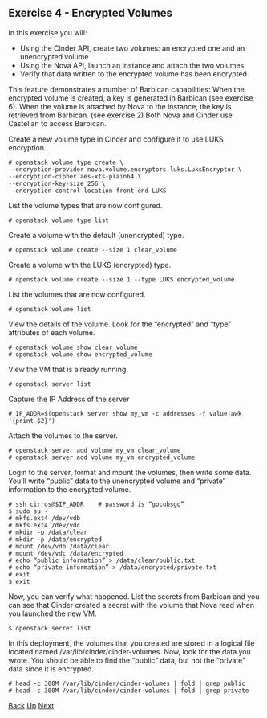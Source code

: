 ## Exercise 4 - Encrypted Volumes
In this exercise you will:
- Using the Cinder API, create two volumes: an encrypted one and an unencrypted volume
- Using the Nova API, launch an instance and attach the two volumes
- Verify that data written to the encrypted volume has been encrypted

This feature demonstrates a number of Barbican capabilities:
When the encrypted volume is created, a key is generated in Barbican (see exercise 6).
When the volume is attached by Nova to the instance, the key is retrieved from Barbican. (see exercise 2)
Both Nova and Cinder use Castellan to access Barbican.

Create a new volume type in Cinder and configure it to use LUKS encryption.

    # openstack volume type create \
    --encryption-provider nova.volume.encryptors.luks.LuksEncryptor \
    --encryption-cipher aes-xts-plain64 \
    --encryption-key-size 256 \
    --encryption-control-location front-end LUKS

List the volume types that are now configured.

    # openstack volume type list

Create a volume with the default (unencrypted) type.

    # openstack volume create --size 1 clear_volume

Create a volume with the LUKS (encrypted) type.

    # openstack volume create --size 1 --type LUKS encrypted_volume

List the volumes that are now configured.

    # openstack volume list

View the details of the volume.  Look for the “encrypted” and “type” attributes of each volume.

    # openstack volume show clear_volume
    # openstack volume show encrypted_volume

View the VM that is already running.

    # openstack server list

Capture the IP Address of the server

    # IP_ADDR=$(openstack server show my_vm -c addresses -f value|awk '{print $2}')

Attach the volumes to the server.

    # openstack server add volume my_vm clear_volume
    # openstack server add volume my_vm encrypted_volume

Login to the server, format and mount the volumes, then write some data.  You’ll write “public” data to the unencrypted volume and “private” information to the encrypted volume.

    # ssh cirros@$IP_ADDR    # password is “gocubsgo”
    $ sudo su -
    # mkfs.ext4 /dev/vdb
    # mkfs.ext4 /dev/vdc
    # mkdir -p /data/clear
    # mkdir -p /data/encrypted
    # mount /dev/vdb /data/clear
    # mount /dev/vdc /data/encrypted
    # echo “public information” > /data/clear/public.txt
    # echo “private information” > /data/encrypted/private.txt
    # exit
    $ exit

Now, you can verify what happened.  List the secrets from Barbican and you can see that Cinder created a secret with the volume that Nova read when you launched the new VM.

    $ openstack secret list

In this deployment, the volumes that you created are stored in a logical file located named /var/lib/cinder/cinder-volumes.  Now, look for the data you wrote.  You should be able to find the “public” data, but not the “private” data since it is encrypted.

    # head -c 300M /var/lib/cinder/cinder-volumes | fold | grep public
    # head -c 300M /var/lib/cinder/cinder-volumes | fold | grep private


[Back](Exercise_03_Generating_Symmetric_Encryption_Keys.md) [Up](../README.md) [Next](Exercise_05_X509_Certifcates.md)
